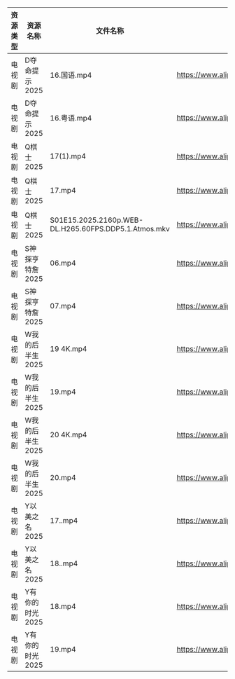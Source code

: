 | 资源类型 | 资源名称       | 文件名称                                                 | 分享链接                                 | 更新时间                |
| ---- | ---------- | ---------------------------------------------------- | ------------------------------------ | ------------------- |
| 电视剧  | D夺命提示2025  | 16.国语.mp4                                            | https://www.alipan.com/s/CCfHY9N4QyX | 2025-04-08 00:05:31 |
| 电视剧  | D夺命提示2025  | 16.粤语.mp4                                            | https://www.alipan.com/s/CCfHY9N4QyX | 2025-04-08 00:05:31 |
| 电视剧  | Q棋士2025    | 17(1).mp4                                            | https://www.alipan.com/s/HmTR7BovYwL | 2025-04-08 00:06:54 |
| 电视剧  | Q棋士2025    | 17.mp4                                               | https://www.alipan.com/s/HmTR7BovYwL | 2025-04-08 00:06:54 |
| 电视剧  | Q棋士2025    | S01E15.2025.2160p.WEB-DL.H265.60FPS.DDP5.1.Atmos.mkv | https://www.alipan.com/s/HmTR7BovYwL | 2025-04-08 12:06:45 |
| 电视剧  | S神探亨特詹2025 | 06.mp4                                               | https://www.alipan.com/s/EyEev6zGJvJ | 2025-04-08 13:07:17 |
| 电视剧  | S神探亨特詹2025 | 07.mp4                                               | https://www.alipan.com/s/EyEev6zGJvJ | 2025-04-08 13:07:17 |
| 电视剧  | W我的后半生2025 | 19 4K.mp4                                            | https://www.alipan.com/s/SxQ227g7ak2 | 2025-04-08 00:07:28 |
| 电视剧  | W我的后半生2025 | 19.mp4                                               | https://www.alipan.com/s/SxQ227g7ak2 | 2025-04-08 00:07:28 |
| 电视剧  | W我的后半生2025 | 20 4K.mp4                                            | https://www.alipan.com/s/SxQ227g7ak2 | 2025-04-08 00:07:28 |
| 电视剧  | W我的后半生2025 | 20.mp4                                               | https://www.alipan.com/s/SxQ227g7ak2 | 2025-04-08 00:07:28 |
| 电视剧  | Y以美之名2025  | 17..mp4                                              | https://www.alipan.com/s/2CqRGUXJMpV | 2025-04-08 00:07:56 |
| 电视剧  | Y以美之名2025  | 18..mp4                                              | https://www.alipan.com/s/2CqRGUXJMpV | 2025-04-08 00:07:56 |
| 电视剧  | Y有你的时光2025 | 18.mp4                                               | https://www.alipan.com/s/pqpb7FJHjCs | 2025-04-08 00:08:06 |
| 电视剧  | Y有你的时光2025 | 19.mp4                                               | https://www.alipan.com/s/pqpb7FJHjCs | 2025-04-08 00:08:06 |
